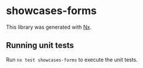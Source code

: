 # showcases-forms

This library was generated with [Nx](https://nx.dev).

## Running unit tests

Run `nx test showcases-forms` to execute the unit tests.
